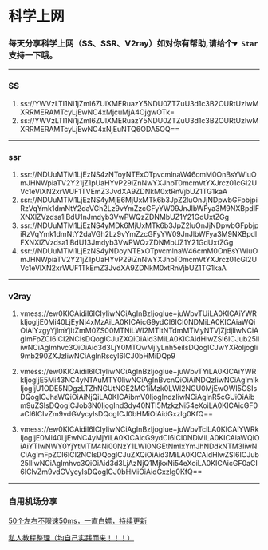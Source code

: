 # 科学上网

### 每天分享科学上网（SS、SSR、V2ray）如对你有帮助,请给个`♥ Star`支持一下哦。

---



### SS

1. ss://YWVzLTI1Ni1jZmI6ZUlXMERuazY5NDU0ZTZuU3d1c3B2OURtUzIwMXRRMERAMTcyLjEwNC4xMjcuMjA4OjgwOTk=
2. ss://YWVzLTI1Ni1jZmI6ZUlXMERuazY5NDU0ZTZuU3d1c3B2OURtUzIwMXRRMERAMTcyLjEwNC4xNjEuNTQ6ODA5OQ==

---

### ssr

1. ssr://NDUuMTM1LjEzNS4zNToyNTExOTpvcmlnaW46cmM0OnBsYWluOmJHNWpiaTV2Y21jZ1pUaHYvP29iZnNwYXJhbT0mcmVtYXJrcz01cGl2UVc1eVlXN2xrWUF1TVEmZ3JvdXA9ZDNkM0xtRnVjbUZ1TG1kaA
2. ssr://NDUuMTM1LjEzNS4yMjE6MjUxMTk6b3JpZ2luOnJjNDpwbGFpbjpiRzVqYmk1dmNtY2daVGh2Lz9vYmZzcGFyYW09JnJlbWFya3M9NXBpdlFXNXlZVzdsa1lBdU1nJmdyb3VwPWQzZDNMbUZ1Y21GdUxtZGg
3. ssr://NDUuMTM1LjEzNS4yMDk6MjUxMTk6b3JpZ2luOnJjNDpwbGFpbjpiRzVqYmk1dmNtY2daVGh2Lz9vYmZzcGFyYW09JnJlbWFya3M9NXBpdlFXNXlZVzdsa1lBdU13Jmdyb3VwPWQzZDNMbUZ1Y21GdUxtZGg
4. ssr://NDUuMTM1LjEzNS4yNDoyNTExOTpvcmlnaW46cmM0OnBsYWluOmJHNWpiaTV2Y21jZ1pUaHYvP29iZnNwYXJhbT0mcmVtYXJrcz01cGl2UVc1eVlXN2xrWUF1TkEmZ3JvdXA9ZDNkM0xtRnVjbUZ1TG1kaA

---

### v2ray

1. vmess://ew0KICAidiI6ICIyIiwNCiAgInBzIjogIue+juWbvTUiLA0KICAiYWRkIjogIjE0Mi40LjEyNi4xMzAiLA0KICAicG9ydCI6ICI0NDMiLA0KICAiaWQiOiAiYzgyYjlmYjItZmM0ZS00MTNiLWI2MTItNTdmMTMyNTVjZjdjIiwNCiAgImFpZCI6ICI2NCIsDQogICJuZXQiOiAid3MiLA0KICAidHlwZSI6ICJub25lIiwNCiAgImhvc3QiOiAid3d3LjY0MTQwMjIyLnh5eiIsDQogICJwYXRoIjogIi9mb290ZXJzIiwNCiAgInRscyI6ICJ0bHMiDQp9 

2. vmess://ew0KICAidiI6ICIyIiwNCiAgInBzIjogIue+juWbvTYiLA0KICAiYWRkIjogIjE5Mi43NC4yNTAuMTY0IiwNCiAgInBvcnQiOiAiNDQzIiwNCiAgImlkIjogIjU1ODE5NDgzLTZhNGUtNGE2MC1iMzk0LWI2NGU0MjEwOWI5OSIsDQogICJhaWQiOiAiNjQiLA0KICAibmV0IjogIndzIiwNCiAgInR5cGUiOiAibm9uZSIsDQogICJob3N0IjogInd3dy40NTI5MzkzNi54eXoiLA0KICAicGF0aCI6ICIvZm9vdGVycyIsDQogICJ0bHMiOiAidGxzIg0KfQ==  

3. vmess://ew0KICAidiI6ICIyIiwNCiAgInBzIjogIue+juWbvTciLA0KICAiYWRkIjogIjE0Mi40LjEwNC4yMjYiLA0KICAicG9ydCI6ICI0NDMiLA0KICAiaWQiOiAiYTIwNWY0YjYtMTM4Ni00NzY1LWI0NGEtNmIxYmJhNDdkNTM3IiwNCiAgImFpZCI6ICI2NCIsDQogICJuZXQiOiAid3MiLA0KICAidHlwZSI6ICJub25lIiwNCiAgImhvc3QiOiAid3d3LjAzNjQ1MjkxNi54eXoiLA0KICAicGF0aCI6ICIvZm9vdGVycyIsDQogICJ0bHMiOiAidGxzIg0KfQ==  

---

### 自用机场分享

[50个左右不限速50ms，一直白嫖，持续更新](http://www.anran.ga/?cid=2&tid=3 "50个左右不限速，一直白嫖，持续更新")

[私人教程整理（均自己实践而来！！！）](http://www.anran.ga/ "私人教程整理")